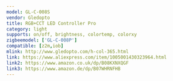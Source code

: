 ```yaml
---
model: GL-C-008S
vendor: Gledopto
title: RGB+CCT LED Controller Pro
category: light
supports: on/off, brightness, colortemp, colorxy
zigbeemodel: ['GL-C-008P']
compatible: [z2m,iob]
mlink: http://www.gledopto.com/h-col-365.html
link: https://www.aliexpress.com/item/1005001430323964.html
link2: https://www.amazon.co.uk/dp/B08KXNXQGF
link3: https://www.amazon.de/dp/B07WHRNFHB
---
```


